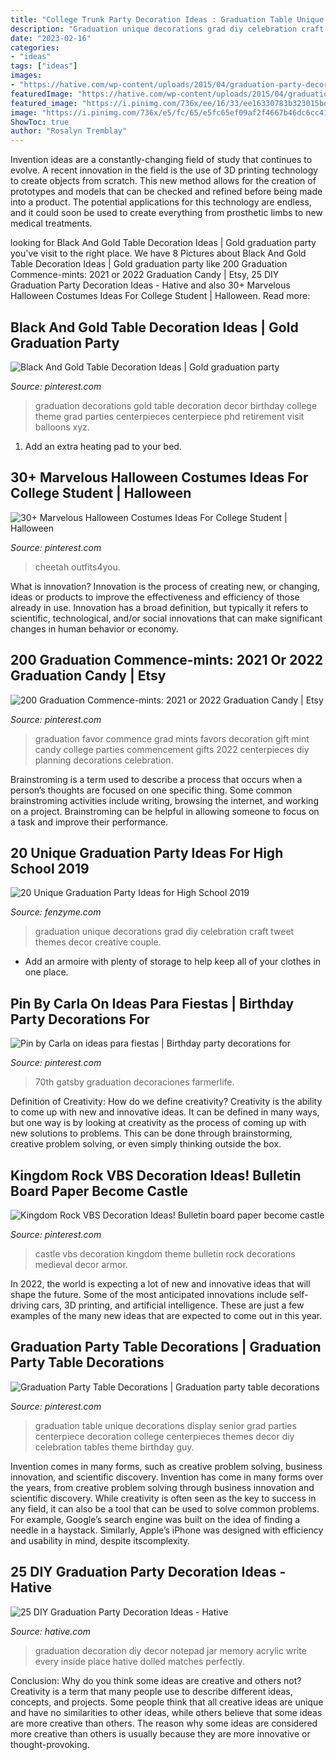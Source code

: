 ```yaml
---
title: "College Trunk Party Decoration Ideas : Graduation Table Unique Decorations Display Senior Grad Parties Centerpiece Decoration College Centerpieces Themes Decor Diy Celebration Tables Theme Birthday Guy"
description: "Graduation unique decorations grad diy celebration craft tweet themes decor creative couple"
date: "2023-02-16"
categories:
- "ideas"
tags: ["ideas"]
images:
- "https://hative.com/wp-content/uploads/2015/04/graduation-party-decor/2-graduation-party-decoration-ideas.jpg"
featuredImage: "https://hative.com/wp-content/uploads/2015/04/graduation-party-decor/2-graduation-party-decoration-ideas.jpg"
featured_image: "https://i.pinimg.com/736x/ee/16/33/ee16330783b323015bd9318e36e2af11.jpg"
image: "https://i.pinimg.com/736x/e5/fc/65/e5fc65ef09af2f4667b46dc6cc4106bf--graduation-party-display-table-senior-display-table.jpg"
ShowToc: true
author: "Rosalyn Tremblay"
---
```



Invention ideas are a constantly-changing field of study that continues to evolve. A recent innovation in the field is the use of 3D printing technology to create objects from scratch. This new method allows for the creation of prototypes and models that can be checked and refined before being made into a product. The potential applications for this technology are endless, and it could soon be used to create everything from prosthetic limbs to new medical treatments.

	

		
looking for Black And Gold Table Decoration Ideas | Gold graduation party you've visit to the right place. We have 8 Pictures about Black And Gold Table Decoration Ideas | Gold graduation party like 200 Graduation Commence-mints: 2021 or 2022 Graduation Candy | Etsy, 25 DIY Graduation Party Decoration Ideas - Hative and also 30+ Marvelous Halloween Costumes Ideas For College Student | Halloween. Read more:
		
    
## Black And Gold Table Decoration Ideas | Gold Graduation Party

<img loading=lazy src="https://i.pinimg.com/736x/ca/51/74/ca5174ba3e1b4aa5bc6f70be72cb1c1c--graduation-party-ideas-black-and-white-black-and-gold-graduation-decorations.jpg" onerror="this.onerror=null;this.src='https://tse3.mm.bing.net/th?id=OIP.3ZBDxsUUaje12Reg9YTsUgHaKC&amp;pid=15.1';" alt="Black And Gold Table Decoration Ideas | Gold graduation party">

_Source: pinterest.com_

>graduation decorations gold table decoration decor birthday college theme grad parties centerpieces centerpiece phd retirement visit balloons xyz. 

	

1. Add an extra heating pad to your bed.

    
## 30+ Marvelous Halloween Costumes Ideas For College Student | Halloween

<img loading=lazy src="https://i.pinimg.com/736x/60/be/2b/60be2bcd3bce3283f7185d4ea0d5bd85.jpg" onerror="this.onerror=null;this.src='https://tse4.mm.bing.net/th?id=OIP.xZQN49GtThZH55p4h5PPyQHaJ3&amp;pid=15.1';" alt="30+ Marvelous Halloween Costumes Ideas For College Student | Halloween">

_Source: pinterest.com_

>cheetah outfits4you. 

	

What is innovation?
Innovation is the process of creating new, or changing, ideas or products to improve the effectiveness and efficiency of those already in use. Innovation has a broad definition, but typically it refers to scientific, technological, and/or social innovations that can make significant changes in human behavior or economy.

    
## 200 Graduation Commence-mints: 2021 Or 2022 Graduation Candy | Etsy

<img loading=lazy src="https://i.pinimg.com/736x/ee/16/33/ee16330783b323015bd9318e36e2af11.jpg" onerror="this.onerror=null;this.src='https://tse1.mm.bing.net/th?id=OIP.gXzWMuVtMzAjiAOZ6GNQiQHaHa&amp;pid=15.1';" alt="200 Graduation Commence-mints: 2021 or 2022 Graduation Candy | Etsy">

_Source: pinterest.com_

>graduation favor commence grad mints favors decoration gift mint candy college parties commencement gifts 2022 centerpieces diy planning decorations celebration. 

	

Brainstroming is a term used to describe a process that occurs when a person’s thoughts are focused on one specific thing. Some common brainstroming activities include writing, browsing the internet, and working on a project. Brainstroming can be helpful in allowing someone to focus on a task and improve their performance.

    
## 20 Unique Graduation Party Ideas For High School 2019

<img loading=lazy src="http://www.fenzyme.com/wp-content/uploads/2017/12/Unique-Graduation-Party-Ideas-for-High-School00014.jpg" onerror="this.onerror=null;this.src='https://tse4.mm.bing.net/th?id=OIP.-gamK2RDN2HvHaHHC63_KAHaUA&amp;pid=15.1';" alt="20 Unique Graduation Party Ideas for High School 2019">

_Source: fenzyme.com_

>graduation unique decorations grad diy celebration craft tweet themes decor creative couple. 

	

- Add an armoire with plenty of storage to help keep all of your clothes in one place.

    
## Pin By Carla On Ideas Para Fiestas | Birthday Party Decorations For

<img loading=lazy src="https://i.pinimg.com/736x/d7/09/93/d70993c22039e4a8f8bf75feed4cec3a.jpg" onerror="this.onerror=null;this.src='https://tse4.mm.bing.net/th?id=OIP.NOcJnsBJkF3V1c90YwOe3AHaHa&amp;pid=15.1';" alt="Pin by Carla on ideas para fiestas | Birthday party decorations for">

_Source: pinterest.com_

>70th gatsby graduation decoraciones farmerlife. 

	

Definition of Creativity: How do we define creativity?
Creativity is the ability to come up with new and innovative ideas. It can be defined in many ways, but one way is by looking at creativity as the process of coming up with new solutions to problems. This can be done through brainstorming, creative problem solving, or even simply thinking outside the box.

    
## Kingdom Rock VBS Decoration Ideas! Bulletin Board Paper Become Castle

<img loading=lazy src="https://i.pinimg.com/736x/5a/d9/63/5ad96355e0911409c1b1a3b60ff3a837--medieval-decorations-castle-vbs-decorations.jpg" onerror="this.onerror=null;this.src='https://tse3.mm.bing.net/th?id=OIP.QtOLlbAxLzrmjCgQ0iGCzwHaLG&amp;pid=15.1';" alt="Kingdom Rock VBS Decoration Ideas! Bulletin board paper become castle">

_Source: pinterest.com_

>castle vbs decoration kingdom theme bulletin rock decorations medieval decor armor. 

	

In 2022, the world is expecting a lot of new and innovative ideas that will shape the future. Some of the most anticipated innovations include self-driving cars, 3D printing, and artificial intelligence. These are just a few examples of the many new ideas that are expected to come out in this year.

    
## Graduation Party Table Decorations | Graduation Party Table Decorations

<img loading=lazy src="https://i.pinimg.com/736x/e5/fc/65/e5fc65ef09af2f4667b46dc6cc4106bf--graduation-party-display-table-senior-display-table.jpg" onerror="this.onerror=null;this.src='https://tse4.mm.bing.net/th?id=OIP.uBtMwPrNXCeWwWJBC4Xq2AHaJ3&amp;pid=15.1';" alt="Graduation Party Table Decorations | Graduation party table decorations">

_Source: pinterest.com_

>graduation table unique decorations display senior grad parties centerpiece decoration college centerpieces themes decor diy celebration tables theme birthday guy. 

	

Invention comes in many forms, such as creative problem solving, business innovation, and scientific discovery.
Invention has come in many forms over the years, from creative problem solving through business innovation and scientific discovery. While creativity is often seen as the key to success in any field, it can also be a tool that can be used to solve common problems. For example, Google’s search engine was built on the idea of finding a needle in a haystack. Similarly, Apple’s iPhone was designed with efficiency and usability in mind, despite itscomplexity.

    
## 25 DIY Graduation Party Decoration Ideas - Hative

<img loading=lazy src="https://hative.com/wp-content/uploads/2015/04/graduation-party-decor/2-graduation-party-decoration-ideas.jpg" onerror="this.onerror=null;this.src='https://tse3.mm.bing.net/th?id=OIP.MFdR2Wc1Al7ELLDe40qZlgHaLI&amp;pid=15.1';" alt="25 DIY Graduation Party Decoration Ideas - Hative">

_Source: hative.com_

>graduation decoration diy decor notepad jar memory acrylic write every inside place hative dolled matches perfectly. 

	

Conclusion: Why do you think some ideas are creative and others not?
Creativity is a term that many people use to describe different ideas, concepts, and projects. Some people think that all creative ideas are unique and have no similarities to other ideas, while others believe that some ideas are more creative than others. The reason why some ideas are considered more creative than others is usually because they are more innovative or thought-provoking.

